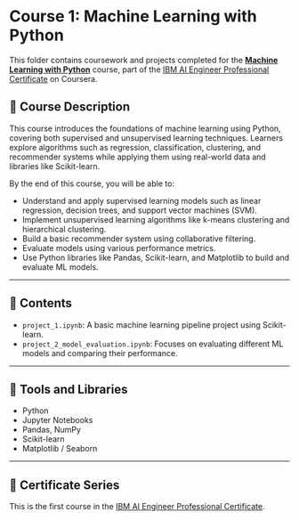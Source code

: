 # Course 1: Machine Learning with Python

This folder contains coursework and projects completed for the **[Machine Learning with Python](https://www.coursera.org/learn/machine-learning-with-python?specialization=ai-engineer)** course, part of the [IBM AI Engineer Professional Certificate](https://www.coursera.org/professional-certificates/ai-engineer) on Coursera.

## 🧠 Course Description

This course introduces the foundations of machine learning using Python, covering both supervised and unsupervised learning techniques. Learners explore algorithms such as regression, classification, clustering, and recommender systems while applying them using real-world data and libraries like Scikit-learn.

By the end of this course, you will be able to:

- Understand and apply supervised learning models such as linear regression, decision trees, and support vector machines (SVM).
- Implement unsupervised learning algorithms like k-means clustering and hierarchical clustering.
- Build a basic recommender system using collaborative filtering.
- Evaluate models using various performance metrics.
- Use Python libraries like Pandas, Scikit-learn, and Matplotlib to build and evaluate ML models.

---

## 📂 Contents

- `project_1.ipynb`: A basic machine learning pipeline project using Scikit-learn.
- `project_2_model_evaluation.ipynb`: Focuses on evaluating different ML models and comparing their performance.

---

## 🔧 Tools and Libraries

- Python
- Jupyter Notebooks
- Pandas, NumPy
- Scikit-learn
- Matplotlib / Seaborn

---

## 📌 Certificate Series

This is the first course in the [IBM AI Engineer Professional Certificate](https://www.coursera.org/professional-certificates/ai-engineer).


